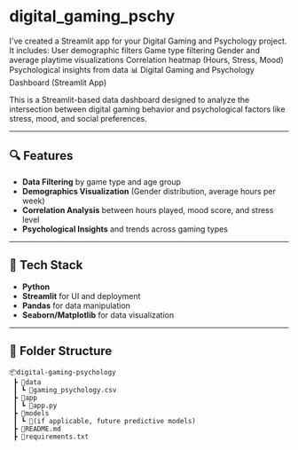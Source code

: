 # digital_gaming_pschy
I've created a Streamlit app for your Digital Gaming and Psychology project. It includes:  User demographic filters  Game type filtering  Gender and average playtime visualizations  Correlation heatmap (Hours, Stress, Mood)  Psychological insights from data
📊 Digital Gaming and Psychology Dashboard (Streamlit App)

This is a Streamlit-based data dashboard designed to analyze the intersection between digital gaming behavior and psychological factors like stress, mood, and social preferences.

---

## 🔍 Features

- **Data Filtering** by game type and age group
- **Demographics Visualization** (Gender distribution, average hours per week)
- **Correlation Analysis** between hours played, mood score, and stress level
- **Psychological Insights** and trends across gaming types

---

## 🧠 Tech Stack

- **Python**
- **Streamlit** for UI and deployment
- **Pandas** for data manipulation
- **Seaborn/Matplotlib** for data visualization

---

## 📁 Folder Structure

```
📦digital-gaming-psychology
 ┣ 📂data
 ┃ ┗ 📄gaming_psychology.csv
 ┣ 📂app
 ┃ ┗ 📄app.py
 ┣ 📂models
 ┃ ┗ 📄(if applicable, future predictive models)
 ┣ 📄README.md
 ┣ 📄requirements.txt
